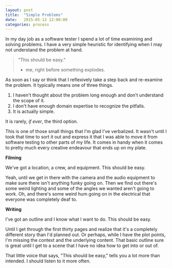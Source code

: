 ```yaml
---
layout: post
title:  "Simple Problems"
date:   2015-05-12 12:00:00
categories: process
---
```


In my day job as a software tester I spend a lot of time examining and solving problems. I have a very simple heuristic for identifying when I may not understand the problem at hand.
<blockquote>"This should be easy."

- me, right before something explodes.</blockquote>
As soon as I say or think that I reflexively take a step back and re-examine the problem. It typically means one of three things.
<ol>
	<li>I haven't thought about the problem long enough and don't understand the scope of it.</li>
	<li>I don't have enough domain expertise to recognize the pitfalls.</li>
	<li>It is actually simple.</li>
</ol>
It is rarely,<em> if ever</em>, the third option.

This is one of those small things that I'm glad I've verbalized. It wasn't until I took that time to sort it out and express it that I was able to move it from software testing to other parts of my life. It comes in handy when it comes to pretty much every creative endeavour that ends up on my plate.

<strong>Filming</strong>

We've got a location, a crew, and equipment. This should be easy.

Yeah, until we get in there with the camera and the audio equipment to make sure there isn't anything funky going on. Then we find out there's some weird lighting and some of the angles we wanted aren't going to work. Oh, and there's some weird hum going on in the electrical that everyone was completely deaf to.

<strong>Writing</strong>

I've got an outline and I know what I want to do. This should be easy.

Until I get through the first thirty pages and realize that it's a completely different story than I'd planned out. Or perhaps, while I have the plot points, I'm missing the context and the underlying content. That basic outline sure is great until I get to a scene that I have no idea how to get into or out of.

That little voice that says, "This should be easy," tells you a lot more than intended. I should listen to it more often.